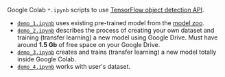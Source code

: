 Google Colab `*.ipynb` scripts to use
[TensorFlow object detection API](https://github.com/tensorflow/models/tree/master/research/object_detection).
   * [`demo_1.ipynb`](https://colab.research.google.com/drive/1OkqFXb1GSxi7oNkiGfGttSmhaob4ivFy)
     uses existing pre-trained model from the
     [model zoo](https://github.com/tensorflow/models/blob/master/research/object_detection/g3doc/detection_model_zoo.md).
   * [`demo_2.ipynb`](https://colab.research.google.com/drive/1sKb5rXrwiJTxzk0jZxAmpfIYUg0gj4Bw)
     describes the process of creating your own dataset and training (transfer learning) a new model
     using Google Drive. Must have around **1.5 Gb** of free space on your Google Drive.
   * [`demo_3.ipynb`](https://colab.research.google.com/drive/1Pdc3K4wjmSjQM6SEc0YeI_X7TK7KoDfO)
     creates and trains (transfer learning) a new model totally inside Google Colab.
   * [`demo_4.ipynb`](https://colab.research.google.com/drive/1zP61kpYJJLxvFfpVkZsv65Cbx0TZ1CM_)
     works with user's dataset.
